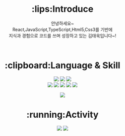 <div align="center">

<h1>:lips:<b>Introduce</b></h1>
  <p>안녕하세요~<br/> React,JavaScript,TypeScript,Html5,Css3를 기반에<br/> 지식과 경험으로 코드를 쓰며 성장하고 있는 김태욱입니다~!</p>
  <br/>


<h1>:clipboard:<b>Language & Skill</b></h1>

<img src="https://img.shields.io/badge/JavaScript-F7DF1E?style=flat&logo=JavaScript&logoColor=white"></img>
<img src="https://img.shields.io/badge/CSS3-1572B6?style=flat&logo=CSS3&logoColor=white"></img>
<img src="https://img.shields.io/badge/HTML5-E34F26?style=flat&logo=HTML5&logoColor=white"></img>
<br/>
<img src="https://img.shields.io/badge/React-61DAFB?style=flat&logo=React&logoColor=white"></img>
<img src="https://img.shields.io/badge/Axios-5A29E4?style=flat&logo=Axios&logoColor=white"></img>
<img src="https://img.shields.io/badge/React Query-FF4154?style=flat&logo=React Query&logoColor=white"></img>
<img src="https://img.shields.io/badge/Sass-CC6699?style=flat&logo=Sass&logoColor=white"></img>
<img src="https://img.shields.io/badge/styled-components-DB7093?style=flat&logo=styled-components&logoColor=white"></img>
  
<img src="https://github-readme-stats.vercel.app/api/top-langs/?username=taewok&layout=compact"/>

<h1>:running:<b>Activity</b></h1>

<p>
<img src="https://github-readme-stats.vercel.app/api?username=taewok&show_icons=true&theme=radical"/>
  
<img src="http://mazassumnida.wtf/api/v2/generate_badge?boj=taewok516"/>
  
</p>

</div>
  

